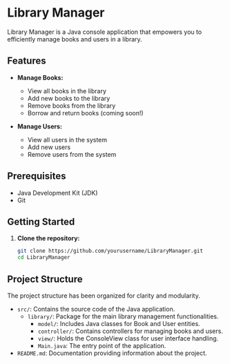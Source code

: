 # Library Manager

Library Manager is a Java console application that empowers you to efficiently manage books and users in a library.

## Features

- **Manage Books:**
    - View all books in the library
    - Add new books to the library
    - Remove books from the library
    - Borrow and return books (coming soon!)

- **Manage Users:**
    - View all users in the system
    - Add new users
    - Remove users from the system

## Prerequisites

- Java Development Kit (JDK)
- Git

## Getting Started

1. **Clone the repository:**

   ```bash
   git clone https://github.com/yourusername/LibraryManager.git
   cd LibraryManager
## Project Structure

The project structure has been organized for clarity and modularity. 

- `src/`: Contains the source code of the Java application.
    - `library/`: Package for the main library management functionalities.
        - `model/`: Includes Java classes for Book and User entities.
        - `controller/`: Contains controllers for managing books and users.
        - `view/`: Holds the ConsoleView class for user interface handling.
        - `Main.java`: The entry point of the application.
- `README.md`: Documentation providing information about the project.

